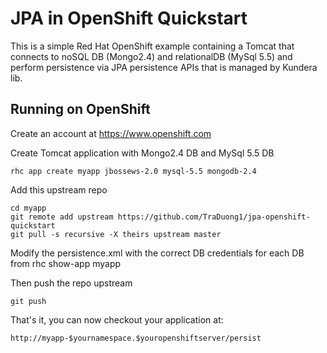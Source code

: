 JPA in OpenShift Quickstart
===============================

This is a simple Red Hat OpenShift example containing a Tomcat that 
connects to noSQL DB (Mongo2.4) and relationalDB (MySql 5.5)
and perform persistence via JPA persistence APIs that is managed by Kundera lib.


Running on OpenShift
----------------------------

Create an account at https://www.openshift.com

Create Tomcat application with Mongo2.4 DB and MySql 5.5 DB

    rhc app create myapp jbossews-2.0 mysql-5.5 mongodb-2.4

Add this upstream repo

    cd myapp
    git remote add upstream https://github.com/TraDuong1/jpa-openshift-quickstart
    git pull -s recursive -X theirs upstream master

Modify the persistence.xml with the correct DB credentials for each DB from
    rhc show-app myapp

Then push the repo upstream

    git push

That's it, you can now checkout your application at:

    http://myapp-$yournamespace.$youropenshiftserver/persist




